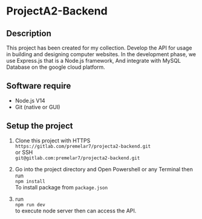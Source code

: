 # ProjectA2-Backend
## Description

This project has been created for my collection. Develop the API for usage in building and designing computer websites. In the development phase, we use Express.js that is a Node.js framework, And integrate with MySQL Database on the google cloud platform. 

## Software require

- Node.js V14
- Git (native or GUI)

## Setup the project

1. Clone this project with HTTPS<br/>
    `https://gitlab.com/premelar7/projecta2-backend.git` <br/>or SSH<br/>`git@gitlab.com:premelar7/projecta2-backend.git`

2. Go into the project directory and Open Powershell or any Terminal then run<br/>
    `npm install`<br/>
To install package from `package.json`

3. run <br/>`npm run dev`<br/> to execute node server then can access the API.

